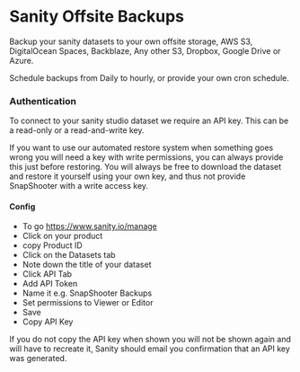 # Sanity Offsite Backups

Backup your sanity datasets to your own offsite storage, AWS S3, DigitalOcean Spaces, Backblaze, Any other S3, Dropbox, Google Drive or Azure.

Schedule backups from Daily to hourly, or provide your own cron schedule. 


### Authentication

To connect to your sanity studio dataset we require an API key. This can be a read-only or a read-and-write key. 

If you want to use our automated restore system when something goes wrong you will need a key with write permissions, you can always provide this just before restoring. You will always be free to download the dataset and restore it yourself using your own key, and thus not provide SnapShooter with a write access key.



#### Config

- To go https://www.sanity.io/manage
- Click on your product
- copy Product ID
- Click on the Datasets tab
- Note down the title of your dataset
- Click API Tab
- Add API Token
- Name it e.g. SnapShooter Backups
- Set permissions to Viewer or Editor
- Save
- Copy API Key


If you do not copy the API key when shown you will not be shown again and will have to recreate it, Sanity should email you confirmation that an API key was generated.


